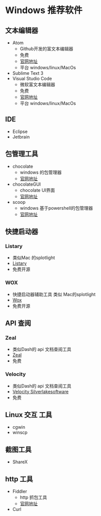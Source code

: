 
# Windows 推荐软件 #

## 文本编辑器 ##
- Atom 
   - Github开发的富文本编辑器
   - 免费
   - [官网地址](https://atom.io/) 
   - 平台 windows/linux/MacOs
- Sublime Text 3
- Visual Studio Code
    - 微软富文本编辑器
    - 免费
    - [官网地址](https://code.visualstudio.com/) 
    - 平台 windows/linux/MacOs

## IDE ##
- Eclipse
- Jetbrain

## 包管理工具 ##
- chocolate
    - windows 的包管理器
    - [官网地址](http://chocolatey.org/)
- chocolateGUI
    - chocolate UI界面
    - [官网地址](https://chocolatey.org/packages/ChocolateyGUI) 
- scoop
    - windows 基于powershell的包管理器
    - [官网地址](http://scoop.sh/) 


## 快捷启动器 ##
### Listary ###
 - 类似Mac 的splotlight 
 - [Listary](http://www.listary.com/) 
 - 免费开源

### WOX ###
 - 快捷启动器辅助工具 类似 Mac的splotlight
 - [Wox](http://www.getwox.com/) 
 - 免费开源

## API 查阅 ##
### Zeal ###
 - 类似Dash的 api 文档查阅工具
 - [Zeal](https://zealdocs.org/) 
 - 免费
### Velocity ###
 - 类似Dash的 api 文档查阅工具
 - [Velocity Silverlakesoftware](http://velocity.silverlakesoftware.com/) 
 - 免费

## Linux 交互 工具 ##
 - cgwin
 - winscp

 ## 截图工具 ##
 - ShareX

 ## http 工具 ##
 - Fiddler 
    - http 抓包工具
    - [官网地址](http://www.telerik.com/fiddler)
- Curl
